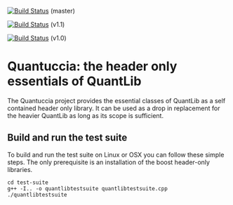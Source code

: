
[![Build Status](https://travis-ci.org/pcaspers/Quantuccia.svg?branch=master)](https://travis-ci.org/pcaspers/Quantuccia) (master)

[![Build Status](https://travis-ci.org/pcaspers/Quantuccia.svg?branch=v1.1)](https://travis-ci.org/pcaspers/Quantuccia) (v1.1)

[![Build Status](https://travis-ci.org/pcaspers/Quantuccia.svg?branch=v1.0)](https://travis-ci.org/pcaspers/Quantuccia) (v1.0)

Quantuccia: the header only essentials of QuantLib
===============================================================

The Quantuccia project provides the essential classes of QuantLib as a
self contained header only library. It can be used as a drop in
replacement for the heavier QuantLib as long as its scope is
sufficient.

## Build and run the test suite

To build and run the test suite on Linux or OSX you can follow these simple steps. The only prerequisite is an installation of the boost header-only libraries.

```
cd test-suite
g++ -I.. -o quantlibtestsuite quantlibtestsuite.cpp
./quantlibtestsuite
```

